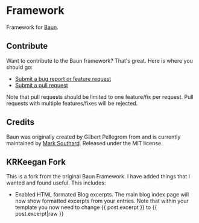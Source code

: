 # Framework
Framework for [Baun](https://bauncms.com).

## Contribute

Want to contribute to the Baun framework? That's great. Here is where you should go:

* [Submit a bug report or feature request](https://github.com/BaunCMS/Framework/issues)
* [Submit a pull request](https://github.com/BaunCMS/Framework/pulls)

Note that pull requests should be limited to one feature/fix per request. Pull requests with multiple
features/fixes will be rejected.

## Credits

Baun was originally created by Gilbert Pellegrom from and is currently maintained by [Mark Southard](http://marksouthard.co). Released under the MIT license.

## KRKeegan Fork

This is a fork from the original Baun Framework.  I have added things that I
wanted and found useful.  This includes:

* Enabled HTML formated Blog excerpts.  The main blog index page will now show
formatted excerpts from your entries.  Note that within your template you now
need to change {{ post.excerpt }} to {{ post.excerpt|raw }}
